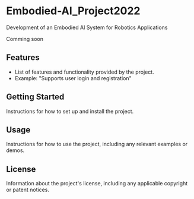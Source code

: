 # Embodied-AI_Project2022
Development of an Embodied AI System for Robotics Applications

Comming soon

## Features
  - List of features and functionality provided by the project.
  - Example: "Supports user login and registration"

## Getting Started
  Instructions for how to set up and install the project.

## Usage
  Instructions for how to use the project, including any relevant examples or demos.

## License
  Information about the project's license, including any applicable copyright or patent notices.
